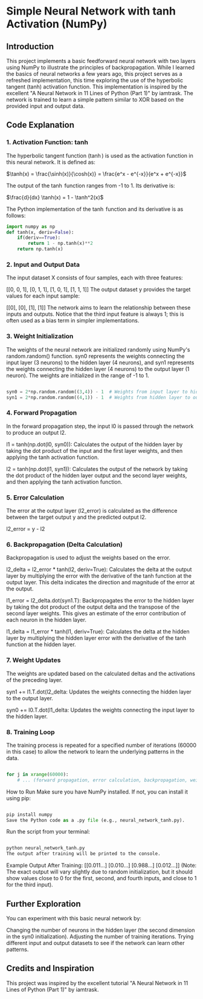# Simple Neural Network with tanh Activation (NumPy)

## Introduction

This project implements a basic feedforward neural network with two layers using NumPy to illustrate the principles of backpropagation. While I learned the basics of neural networks a few years ago, this project serves as a refreshed implementation, this time exploring the use of the hyperbolic tangent (tanh) activation function. This implementation is inspired by the excellent "A Neural Network in 11 Lines of Python (Part 1)" by iamtrask. The network is trained to learn a simple pattern similar to XOR based on the provided input and output data.

## Code Explanation

### 1. Activation Function: tanh

The hyperbolic tangent function ($\tanh$) is used as the activation function in this neural network. It is defined as:

$\tanh(x) = \frac{\sinh(x)}{\cosh(x)} = \frac{e^x - e^{-x}}{e^x + e^{-x}}$

The output of the $\tanh$ function ranges from -1 to 1. Its derivative is:

$\frac{d}{dx} \tanh(x) = 1 - \tanh^2(x)$

The Python implementation of the $\tanh$ function and its derivative is as follows:

```python
import numpy as np
def tanh(x, deriv=False):
    if(deriv==True):
        return 1 - np.tanh(x)**2
    return np.tanh(x)
````

### 2. Input and Output Data
The input dataset X consists of four samples, each with three features:

[[0, 0, 1],
 [0, 1, 1],
 [1, 0, 1],
 [1, 1, 1]]
The output dataset y provides the target values for each input sample:

[[0],
 [0],
 [1],
 [1]]
The network aims to learn the relationship between these inputs and outputs. Notice that the third input feature is always 1; this is often used as a bias term in simpler implementations.

### 3. Weight Initialization
The weights of the neural network are initialized randomly using NumPy's random.random() function. syn0 represents the weights connecting the input layer (3 neurons) to the hidden layer (4 neurons), and syn1 represents the weights connecting the hidden layer (4 neurons) to the output layer (1 neuron). The weights are initialized in the range of -1 to 1.

```python

syn0 = 2*np.random.random((3,4)) - 1  # Weights from input layer to hidden layer
syn1 = 2*np.random.random((4,1)) - 1  # Weights from hidden layer to output layer
````

### 4. Forward Propagation
In the forward propagation step, the input l0 is passed through the network to produce an output l2.

l1 = tanh(np.dot(l0, syn0)): Calculates the output of the hidden layer by taking the dot product of the input and the first layer weights, and then applying the tanh activation function.

l2 = tanh(np.dot(l1, syn1)): Calculates the output of the network by taking the dot product of the hidden layer output and the second layer weights, and then applying the tanh activation function.

### 5. Error Calculation
The error at the output layer (l2_error) is calculated as the difference between the target output y and the predicted output l2.

l2_error = y - l2

### 6. Backpropagation (Delta Calculation)
Backpropagation is used to adjust the weights based on the error.

l2_delta = l2_error * tanh(l2, deriv=True): Calculates the delta at the output layer by multiplying the error with the derivative of the tanh function at the output layer. This delta indicates the direction and magnitude of the error at the output.

l1_error = l2_delta.dot(syn1.T): Backpropagates the error to the hidden layer by taking the dot product of the output delta and the transpose of the second layer weights. This gives an estimate of the error contribution of each neuron in the hidden layer.

l1_delta = l1_error * tanh(l1, deriv=True): Calculates the delta at the hidden layer by multiplying the hidden layer error with the derivative of the tanh function at the hidden layer.

### 7. Weight Updates
The weights are updated based on the calculated deltas and the activations of the preceding layer.

syn1 += l1.T.dot(l2_delta: Updates the weights connecting the hidden layer to the output layer.

syn0 += l0.T.dot(l1_delta: Updates the weights connecting the input layer to the hidden layer.

### 8. Training Loop
The training process is repeated for a specified number of iterations (60000 in this case) to allow the network to learn the underlying patterns in the data.

```python

for j in xrange(60000):
    # ... (forward propagation, error calculation, backpropagation, weight updates) ...
````

How to Run
Make sure you have NumPy installed. If not, you can install it using pip:

```python

pip install numpy
Save the Python code as a .py file (e.g., neural_network_tanh.py).
````

Run the script from your terminal:

```python

python neural_network_tanh.py
The output after training will be printed to the console.
````

Example Output After Training:
[[0.011...]
 [0.010...]
 [0.988...]
 [0.012...]]
(Note: The exact output will vary slightly due to random initialization, but it should show values close to 0 for the first, second, and fourth inputs, and close to 1 for the third input).

## Further Exploration
You can experiment with this basic neural network by:

Changing the number of neurons in the hidden layer (the second dimension in the syn0 initialization).
Adjusting the number of training iterations.
Trying different input and output datasets to see if the network can learn other patterns.


## Credits and Inspiration
This project was inspired by the excellent tutorial "A Neural Network in 11 Lines of Python (Part 1)" by iamtrask.
